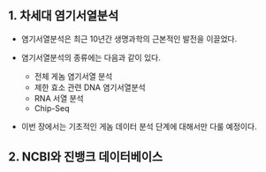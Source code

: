 ## 1. 차세대 염기서열분석
- 염기서열분석은 최근 10년간 생명과학의 근본적인 발전을 이끌었다. 
- 염기서열분석의 종류에는 다음과 같이 있다.
  - 전체 게놈 염기서열 분석
  - 제한 효소 관련 DNA 염기서열분석
  - RNA 서열 분석
  - Chip-Seq 
    
- 이번 장에서는 기초적인 게놈 데이터 분석 단계에 대해서만 다룰 예정이다. 

## 2. NCBI와 진뱅크 데이터베이스